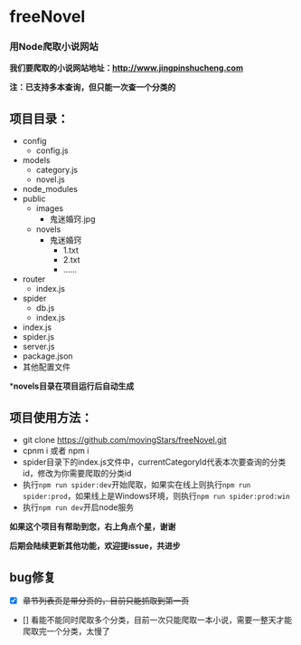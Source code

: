# freeNovel
### 用Node爬取小说网站

**我们要爬取的小说网站地址：http://www.jingpinshucheng.com**

**注：已支持多本查询，但只能一次查一个分类的**

**项目目录：**
-
- config
    - config.js
- models
    - category.js
    - novel.js
- node_modules
- public
    - images
        - 鬼迷婚窍.jpg
    - novels
        - 鬼迷婚窍
            - 1.txt
            - 2.txt
            - ......
- router
    - index.js
- spider
    - db.js
    - index.js
- index.js
- spider.js
- server.js
- package.json
- 其他配置文件

***novels目录在项目运行后自动生成**

**项目使用方法：**
- 
- git clone https://github.com/movingStars/freeNovel.git
- cpnm i  或者  npm i
- spider目录下的index.js文件中，currentCategoryId代表本次要查询的分类id，修改为你需要爬取的分类id
- 执行`npm run spider:dev`开始爬取，如果实在线上则执行`npm run spider:prod`，如果线上是Windows环境，则执行`npm run spider:prod:win`
- 执行`npm run dev`开启node服务


**如果这个项目有帮助到您，右上角点个星，谢谢**

**后期会陆续更新其他功能，欢迎提issue，共进步**



**bug修复**
-
- [x] ~~章节列表页是带分页的，目前只能抓取到第一页~~
- [] 看能不能同时爬取多个分类，目前一次只能爬取一本小说，需要一整天才能爬取完一个分类，太慢了
